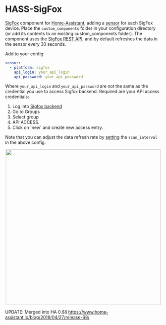# HASS-SigFox
[SigFox](https://www.sigfox.com/en) component for [Home-Assistant](https://home-assistant.io/), adding a [sensor]() for each SigFox device. Place the `custom_components` folder in your configuration directory (or add its contents to an existing custom_components folder). The component uses the [SigFox REST API](https://resources.sigfox.com/document/backend-api-documentation), and by default refreshes the data in the sensor every 30 seconds.  

Add to your config:
```yaml
sensor:
  - platform: sigfox
    api_login: your_api_login
    api_password: your_api_password
```

Where `your_api_login` and `your_api_password` are not the same as the credential you use to access Sigfox backend. Required are your API access credentials:

1. Log into [Sigfox backend](https://backend.sigfox.com)
2. Go to Groups
3. Select group
4. API ACCESS.
5. Click on 'new' and create new access entry.

Note that you can adjust the data refresh rate by [setting](https://home-assistant.io/docs/configuration/platform_options/#scan-interval) the `scan_interval` in the above config.

<p align="center">
<img src="https://github.com/robmarkcole/HASS-SigFox/blob/master/images/usage.png" width="500">
</p>

UPDATE: Merged into HA 0.68 https://www.home-assistant.io/blog/2018/04/27/release-68/
